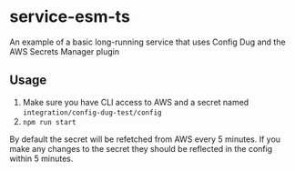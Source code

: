 # service-esm-ts

An example of a basic long-running service that uses Config Dug and the AWS Secrets Manager plugin

## Usage

1. Make sure you have CLI access to AWS and a secret named `integration/config-dug-test/config`
1. `npm run start`

By default the secret will be refetched from AWS every 5 minutes. If you make any changes to the secret they should be reflected in the config within 5 minutes.
